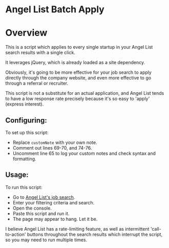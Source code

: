 Angel List Batch Apply
====================

# Overview

This is a script which applies to every single startup in your Angel List search results with a single click.

It leverages jQuery, which is already loaded as a site dependency.

Obviously, it's going to be more effective for your job search to apply directly through the company website, and even more effective to go through a referral or recruiter.

This script is not a substitute for an actual application, and Angel List tends to have a low response rate precisely because it's so easy to 'apply' (express interest).

## Configuring:

To set up this script:

- Replace `customNote` with your own note.
- Comment out lines 69-70, and 74-76.
- Uncomment line 65 to log your custom notes and check syntax and formatting.

## Usage:

To run this script:

- Go to [Angel List's job search](https://angel.co/jobs).
- Enter your filtering criteria and search.
- Open the console.
- Paste this script and run it.
- The page may appear to hang. Let it be.

I believe Angel List has a rate-limiting feature, as well as intermittent 'call-to-action' buttons throughout the search results which interrupt the script, so you may need to run multiple times.